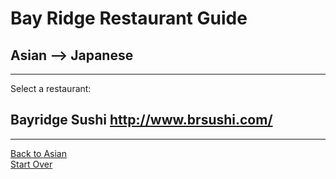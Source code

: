 # Bay Ridge Restaurant Guide
## Asian --> Japanese
---
Select a restaurant:
## Bayridge Sushi http://www.brsushi.com/
---
[Back to Asian](asian.md)  
[Start Over](../home.md)
